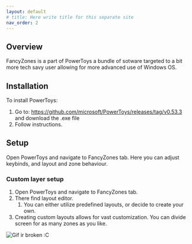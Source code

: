 ```yaml
---
layout: default
# title: Here write title for this separate site
nav_order: 2
---
```


## Overview

FancyZones is a part of PowerToys a bundle of sotware targeted to a bit more tech savy user allowing for more advanced use of Windows OS.

## Installation

To install PowerToys:

1. Go to:
   https://github.com/microsoft/PowerToys/releases/tag/v0.53.3 \
   and download the .exe file
2. Follow instructions.

## Setup

Open PowerToys and navigate to FancyZones tab.
Here you can adjust keybinds, and layout and zone behaviour.

### Custom layer setup

1. Open PowerToys and navigate to FancyZones tab.
2. There find layout editor.
   1. You can either utilize predefined layouts, or decide to create your own.
3. Creating custom layouts allows for vast customization. You can divide screen for as many zones as you like.

<!-- here add gif of layout setup? -->
![Gif ir broken :C](https://docs.microsoft.com/en-us/windows/images/pt-fancyzones-quickswap.gif)